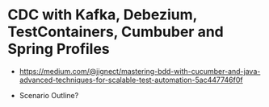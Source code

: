 # CDC with Kafka, Debezium, TestContainers, Cumbuber and Spring Profiles


- https://medium.com/@jignect/mastering-bdd-with-cucumber-and-java-advanced-techniques-for-scalable-test-automation-5ac447746f0f

- Scenario Outline?